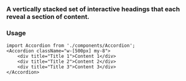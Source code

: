 ### A vertically stacked set of interactive headings that each reveal a section of content.

### Usage

```
import Accordion from './components/Accordion';
<Accordion className="w-[500px] my-8">
    <div title="Title 1">Content 1</div>
    <div title="Title 2">Content 2</div>
    <div title="Title 3">Content 3</div>
</Accordion>
```
